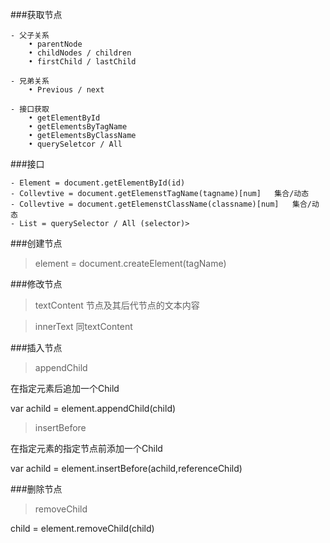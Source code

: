 ﻿###获取节点
	
	- 父子关系
		• parentNode
		• childNodes / children
		• firstChild / lastChild
		
	- 兄弟关系
		• Previous / next
		
	- 接口获取
		• getElementById
		• getElementsByTagName
		• getElementsByClassName
		• querySeletcor / All
		
###接口
	
	- Element = document.getElementById(id)
	- Collevtive = document.getElemenstTagName(tagname)[num]   集合/动态
	- Collevtive = document.getElemenstClassName(classname)[num]   集合/动态
	- List = querySelector / All (selector)> 

###创建节点

>  element = document.createElement(tagName)

###修改节点

> textContent 节点及其后代节点的文本内容

> innerText 同textContent

###插入节点

>  appendChild

在指定元素后追加一个Child

var achild = element.appendChild(child)

> insertBefore

在指定元素的指定节点前添加一个Child

var achild = element.insertBefore(achild,referenceChild)

###删除节点

> removeChild

child = element.removeChild(child)
